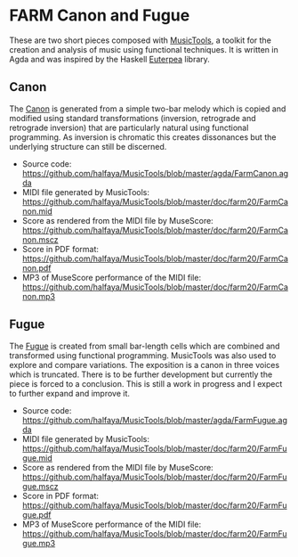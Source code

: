 # FARM Canon and Fugue

These are two short pieces composed with
[MusicTools](https://github.com/halfaya/MusicTools), a toolkit for the
creation and analysis of music using functional techniques. It is
written in Agda and was inspired by the Haskell [Euterpea](http://www.euterpea.com/) library.

## Canon

The
[Canon](https://github.com/halfaya/MusicTools/blob/master/agda/FarmCanon.agda)
is generated from a simple two-bar melody which is copied and modified
using standard transformations (inversion, retrograde and retrograde
inversion) that are particularly natural using functional
programming. As inversion is chromatic this creates dissonances but
the underlying structure can still be discerned.

* Source code: https://github.com/halfaya/MusicTools/blob/master/agda/FarmCanon.agda
* MIDI file generated by MusicTools: https://github.com/halfaya/MusicTools/blob/master/doc/farm20/FarmCanon.mid
* Score as rendered from the MIDI file by MuseScore: https://github.com/halfaya/MusicTools/blob/master/doc/farm20/FarmCanon.mscz
* Score in PDF format: https://github.com/halfaya/MusicTools/blob/master/doc/farm20/FarmCanon.pdf
* MP3 of MuseScore performance of the MIDI file: https://github.com/halfaya/MusicTools/blob/master/doc/farm20/FarmCanon.mp3

## Fugue

The
[Fugue](https://github.com/halfaya/MusicTools/blob/master/agda/FarmFugue.agda)
is created from small bar-length cells which are combined and
transformed using functional programming. MusicTools was also used to
explore and compare variations. The exposition is a canon in three
voices which is truncated. There is to be further development but
currently the piece is forced to a conclusion.  This is still a work
in progress and I expect to further expand and improve it.

* Source code: https://github.com/halfaya/MusicTools/blob/master/agda/FarmFugue.agda
* MIDI file generated by MusicTools: https://github.com/halfaya/MusicTools/blob/master/doc/farm20/FarmFugue.mid
* Score as rendered from the MIDI file by MuseScore: https://github.com/halfaya/MusicTools/blob/master/doc/farm20/FarmFugue.mscz
* Score in PDF format: https://github.com/halfaya/MusicTools/blob/master/doc/farm20/FarmFugue.pdf
* MP3 of MuseScore performance of the MIDI file: https://github.com/halfaya/MusicTools/blob/master/doc/farm20/FarmFugue.mp3

